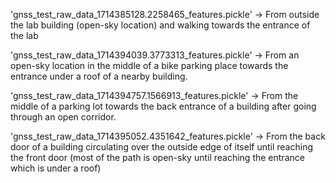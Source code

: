 'gnss_test_raw_data_1714385128.2258465_features.pickle' -> From outside the lab building (open-sky location) and walking towards the entrance of the lab

'gnss_test_raw_data_1714394039.3773313_features.pickle' -> From an open-sky location in the middle of a bike parking place towards the entrance under a roof of a nearby building.

'gnss_test_raw_data_1714394757.1566913_features.pickle' -> From the middle of a parking lot towards the back entrance of a building after going through an open corridor.

'gnss_test_raw_data_1714395052.4351642_features.pickle' -> From the back door of a building circulating over the outside edge of itself until reaching the front door (most of the path is open-sky until reaching the entrance which is under a roof)
